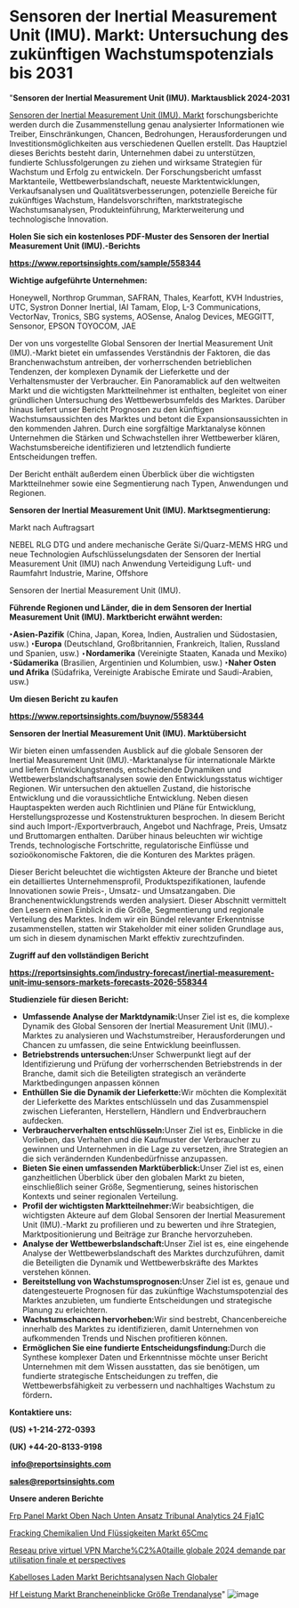 # Sensoren der Inertial Measurement Unit (IMU). Markt: Untersuchung des zukünftigen Wachstumspotenzials bis 2031

"<strong><b>Sensoren der Inertial Measurement Unit (IMU). Marktausblick 2024-2031</b></strong>

<a href=https://www.reportsinsights.com/sample/558344>Sensoren der Inertial Measurement Unit (IMU). Markt</a> forschungsberichte werden durch die Zusammenstellung genau analysierter Informationen wie Treiber, Einschränkungen, Chancen, Bedrohungen, Herausforderungen und Investitionsmöglichkeiten aus verschiedenen Quellen erstellt. Das Hauptziel dieses Berichts besteht darin, Unternehmen dabei zu unterstützen, fundierte Schlussfolgerungen zu ziehen und wirksame Strategien für Wachstum und Erfolg zu entwickeln. Der Forschungsbericht umfasst Marktanteile, Wettbewerbslandschaft, neueste Marktentwicklungen, Verkaufsanalysen und Qualitätsverbesserungen, potenzielle Bereiche für zukünftiges Wachstum, Handelsvorschriften, marktstrategische Wachstumsanalysen, Produkteinführung, Markterweiterung und technologische Innovation.

<strong><b>Holen Sie sich ein kostenloses PDF-Muster des Sensoren der Inertial Measurement Unit (IMU).-Berichts</b></strong>

<a href=https://www.reportsinsights.com/sample/558344><strong><u>https://www.reportsinsights.com/sample/558344</u></strong></a>

<strong>Wichtige aufgeführte Unternehmen:</strong>

Honeywell, Northrop Grumman, SAFRAN, Thales, Kearfott, KVH Industries, UTC, Systron Donner Inertial, IAI Tamam, Elop, L-3 Communications, VectorNav, Tronics, SBG systems, AOSense, Analog Devices, MEGGITT, Sensonor, EPSON TOYOCOM, JAE

Der von uns vorgestellte Global Sensoren der Inertial Measurement Unit (IMU).-Markt bietet ein umfassendes Verständnis der Faktoren, die das Branchenwachstum antreiben, der vorherrschenden betrieblichen Tendenzen, der komplexen Dynamik der Lieferkette und der Verhaltensmuster der Verbraucher. Ein Panoramablick auf den weltweiten Markt und die wichtigsten Marktteilnehmer ist enthalten, begleitet von einer gründlichen Untersuchung des Wettbewerbsumfelds des Marktes. Darüber hinaus liefert unser Bericht Prognosen zu den künftigen Wachstumsaussichten des Marktes und betont die Expansionsaussichten in den kommenden Jahren. Durch eine sorgfältige Marktanalyse können Unternehmen die Stärken und Schwachstellen ihrer Wettbewerber klären, Wachstumsbereiche identifizieren und letztendlich fundierte Entscheidungen treffen.

Der Bericht enthält außerdem einen Überblick über die wichtigsten Marktteilnehmer sowie eine Segmentierung nach Typen, Anwendungen und Regionen.

<strong>Sensoren der Inertial Measurement Unit (IMU). Marktsegmentierung:</strong>

Markt nach Auftragsart

NEBEL
RLG
DTG und andere mechanische Geräte
Si/Quarz-MEMS
HRG und neue Technologien
Aufschlüsselungsdaten der Sensoren der Inertial Measurement Unit (IMU) nach Anwendung
Verteidigung
Luft- und Raumfahrt
Industrie, Marine, Offshore

Sensoren der Inertial Measurement Unit (IMU).

<strong><b>Führende Regionen und Länder, die in dem Sensoren der Inertial Measurement Unit (IMU). Marktbericht erwähnt werden:</b></strong>

<strong><b>‣Asien-Pazifik</b></strong> (China, Japan, Korea, Indien, Australien und Südostasien, usw.)
<strong><b>‣Europa</b></strong> (Deutschland, Großbritannien, Frankreich, Italien, Russland und Spanien, usw.)
‣<strong><b>Nordamerika</b></strong> (Vereinigte Staaten, Kanada und Mexiko)
<strong><b>‣Südamerika</b></strong> (Brasilien, Argentinien und Kolumbien, usw.)
<strong><b>‣Naher Osten und Afrika</b></strong> (Südafrika, Vereinigte Arabische Emirate und Saudi-Arabien, usw.)

<strong>Um diesen Bericht zu kaufen</strong>

<a href=https://www.reportsinsights.com/buynow/558344><strong><u>https://www.reportsinsights.com/buynow/558344</u></strong></a>

<strong>Sensoren der Inertial Measurement Unit (IMU). Marktübersicht</strong>

Wir bieten einen umfassenden Ausblick auf die globale Sensoren der Inertial Measurement Unit (IMU).-Marktanalyse für internationale Märkte und liefern Entwicklungstrends, entscheidende Dynamiken und Wettbewerbslandschaftsanalysen sowie den Entwicklungsstatus wichtiger Regionen. Wir untersuchen den aktuellen Zustand, die historische Entwicklung und die voraussichtliche Entwicklung. Neben diesen Hauptaspekten werden auch Richtlinien und Pläne für Entwicklung, Herstellungsprozesse und Kostenstrukturen besprochen. In diesem Bericht sind auch Import-/Exportverbrauch, Angebot und Nachfrage, Preis, Umsatz und Bruttomargen enthalten. Darüber hinaus beleuchten wir wichtige Trends, technologische Fortschritte, regulatorische Einflüsse und sozioökonomische Faktoren, die die Konturen des Marktes prägen.

Dieser Bericht beleuchtet die wichtigsten Akteure der Branche und bietet ein detailliertes Unternehmensprofil, Produktspezifikationen, laufende Innovationen sowie Preis-, Umsatz- und Umsatzangaben. Die Branchenentwicklungstrends werden analysiert. Dieser Abschnitt vermittelt den Lesern einen Einblick in die Größe, Segmentierung und regionale Verteilung des Marktes. Indem wir ein Bündel relevanter Erkenntnisse zusammenstellen, statten wir Stakeholder mit einer soliden Grundlage aus, um sich in diesem dynamischen Markt effektiv zurechtzufinden.

<strong>Zugriff auf den vollständigen Bericht</strong>

<a href=https://reportsinsights.com/industry-forecast/inertial-measurement-unit-imu-sensors-markets-forecasts-2026-558344><strong>https://reportsinsights.com/industry-forecast/inertial-measurement-unit-imu-sensors-markets-forecasts-2026-558344</strong></a>

<strong>Studienziele für diesen Bericht:</strong>
<ul>
  <li><strong>Umfassende Analyse der Marktdynamik:</strong>Unser Ziel ist es, die komplexe Dynamik des Global Sensoren der Inertial Measurement Unit (IMU).-Marktes zu analysieren und Wachstumstreiber, Herausforderungen und Chancen zu umfassen, die seine Entwicklung beeinflussen.</li>
  <li><strong>Betriebstrends untersuchen:</strong>Unser Schwerpunkt liegt auf der Identifizierung und Prüfung der vorherrschenden Betriebstrends in der Branche, damit sich die Beteiligten strategisch an veränderte Marktbedingungen anpassen können</li>
  <li><strong>Enthüllen Sie die Dynamik der Lieferkette:</strong>Wir möchten die Komplexität der Lieferkette des Marktes entschlüsseln und das Zusammenspiel zwischen Lieferanten, Herstellern, Händlern und Endverbrauchern aufdecken.</li>
  <li><strong>Verbraucherverhalten entschlüsseln:</strong>Unser Ziel ist es, Einblicke in die Vorlieben, das Verhalten und die Kaufmuster der Verbraucher zu gewinnen und Unternehmen in die Lage zu versetzen, ihre Strategien an die sich verändernden Kundenbedürfnisse anzupassen.</li>
  <li><strong>Bieten Sie einen umfassenden Marktüberblick:</strong>Unser Ziel ist es, einen ganzheitlichen Überblick über den globalen Markt zu bieten, einschließlich seiner Größe, Segmentierung, seines historischen Kontexts und seiner regionalen Verteilung.</li>
  <li><strong>Profil der wichtigsten Marktteilnehmer:</strong>Wir beabsichtigen, die wichtigsten Akteure auf dem Global Sensoren der Inertial Measurement Unit (IMU).-Markt zu profilieren und zu bewerten und ihre Strategien, Marktpositionierung und Beiträge zur Branche hervorzuheben.</li>
  <li><strong>Analyse der Wettbewerbslandschaft:</strong>Unser Ziel ist es, eine eingehende Analyse der Wettbewerbslandschaft des Marktes durchzuführen, damit die Beteiligten die Dynamik und Wettbewerbskräfte des Marktes verstehen können.</li>
  <li><strong>Bereitstellung von Wachstumsprognosen:</strong>Unser Ziel ist es, genaue und datengesteuerte Prognosen für das zukünftige Wachstumspotenzial des Marktes anzubieten, um fundierte Entscheidungen und strategische Planung zu erleichtern.</li>
  <li><strong>Wachstumschancen hervorheben:</strong>Wir sind bestrebt, Chancenbereiche innerhalb des Marktes zu identifizieren, damit Unternehmen von aufkommenden Trends und Nischen profitieren können.</li>
  <li><strong>Ermöglichen Sie eine fundierte Entscheidungsfindung:</strong>Durch die Synthese komplexer Daten und Erkenntnisse möchte unser Bericht Unternehmen mit dem Wissen ausstatten, das sie benötigen, um fundierte strategische Entscheidungen zu treffen, die Wettbewerbsfähigkeit zu verbessern und nachhaltiges Wachstum zu fördern<strong>.</strong></li>
</ul>
<strong>Kontaktiere uns:</strong>

<strong>(US) +1-214-272-0393</strong>

<strong>(UK) +44-20-8133-9198</strong>

<strong> </strong><a href=info@reportsinsights.com><strong><u>info@reportsinsights.com</u></strong></a>

<a href=sales@reportsinsights.com><strong><u>sales@reportsinsights.com</u></strong></a>

<strong>Unsere anderen Berichte</strong>

<a href=https://de.linkedin.com/pulse/frp-panel-markt-oben-nach-unten-ansatz-tribunal-analytics-24-fja1c/>Frp Panel Markt Oben Nach Unten Ansatz Tribunal Analytics 24 Fja1C</a>

<a href=https://de.linkedin.com/pulse/fracking-chemikalien-und-flüssigkeiten-markt-65cmc/>Fracking Chemikalien Und Flüssigkeiten Markt 65Cmc</a>

<a href=https://github.com/daminid12/RImarketgrowth/blob/main/Reseau-prive-virtuel-VPN-Marche%C2%A0taille-globale-2024-demande-par-utilisation-finale-et-perspectives.md>Reseau prive virtuel VPN Marche%C2%A0taille globale 2024 demande par utilisation finale et perspectives</a>

<a href=https://de.linkedin.com/pulse/kabelloses-laden-markt-berichtsanalysen-nach-globaler>Kabelloses Laden Markt Berichtsanalysen Nach Globaler</a>

<a href=https://de.linkedin.com/pulse/hf-leistung-markt-brancheneinblicke-größe-trendanalyse>Hf Leistung Markt Brancheneinblicke Größe Trendanalyse</a>"
![image](https://github.com/Jaayaachit/RIResearch/assets/158452289/d1c2cfbc-0aaa-4481-a6f4-49cee2d85b64)
